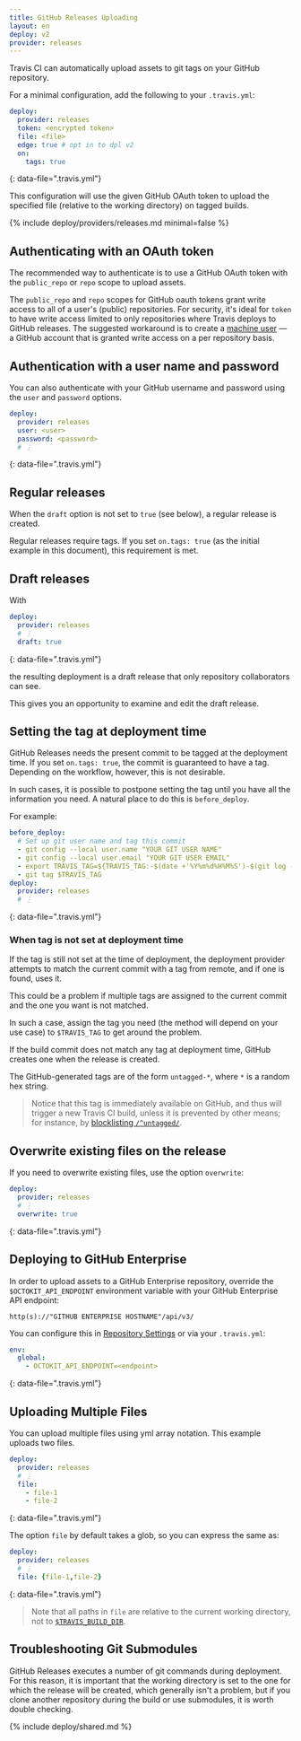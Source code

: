 ```yaml
---
title: GitHub Releases Uploading
layout: en
deploy: v2
provider: releases
---
```


Travis CI can automatically upload assets to git tags on your GitHub repository.

For a minimal configuration, add the following to your `.travis.yml`:

```yaml
deploy:
  provider: releases
  token: <encrypted token>
  file: <file>
  edge: true # opt in to dpl v2
  on:
    tags: true
```
{: data-file=".travis.yml"}

This configuration will use the given GitHub OAuth token to upload the
specified file (relative to the working directory) on tagged builds.

{% include deploy/providers/releases.md minimal=false %}

## Authenticating with an OAuth token

The recommended way to authenticate is to use a GitHub OAuth token with
the `public_repo` or `repo` scope to upload assets.

The `public_repo` and `repo` scopes for GitHub oauth tokens grant write access
to all of a user's (public) repositories. For security, it's ideal for `token`
to have write access limited to only repositories where Travis deploys to
GitHub releases. The suggested workaround is to create a [machine
user](https://developer.github.com/v3/guides/managing-deploy-keys/#machine-users)
— a GitHub account that is granted write access on a per repository basis.

## Authentication with a user name and password

You can also authenticate with your GitHub username and password using the
`user` and `password` options.

```yaml
deploy:
  provider: releases
  user: <user>
  password: <password>
  # ⋮
```
{: data-file=".travis.yml"}

## Regular releases

When the `draft` option is not set to `true` (see below), a regular release is
created.

Regular releases require tags. If you set `on.tags: true` (as the initial
example in this document), this requirement is met.

## Draft releases

With

```yaml
deploy:
  provider: releases
  # ⋮
  draft: true
```
{: data-file=".travis.yml"}

the resulting deployment is a draft release that only repository collaborators
can see.

This gives you an opportunity to examine and edit the draft release.

## Setting the tag at deployment time

GitHub Releases needs the present commit to be tagged at the deployment time.
If you set `on.tags: true`, the commit is guaranteed to have a tag.  Depending
on the workflow, however, this is not desirable.

In such cases, it is possible to postpone setting the tag until you have all
the information you need. A natural place to do this is `before_deploy`.

For example:

```yaml
before_deploy:
  # Set up git user name and tag this commit
  - git config --local user.name "YOUR GIT USER NAME"
  - git config --local user.email "YOUR GIT USER EMAIL"
  - export TRAVIS_TAG=${TRAVIS_TAG:-$(date +'%Y%m%d%H%M%S')-$(git log --format=%h -1)}
  - git tag $TRAVIS_TAG
deploy:
  provider: releases
  # ⋮
```
{: data-file=".travis.yml"}

### When tag is not set at deployment time

If the tag is still not set at the time of deployment, the deployment provider
attempts to match the current commit with a tag from remote, and if one is
found, uses it.

This could be a problem if multiple tags are assigned to the current commit and
the one you want is not matched.

In such a case, assign the tag you need (the method will depend on your use
case) to `$TRAVIS_TAG` to get around the problem.

If the build commit does not match any tag at deployment time, GitHub creates
one when the release is created.

The GitHub-generated tags are of the form `untagged-*`, where `*` is a random
hex string.

> Notice that this tag is immediately available on GitHub, and thus will trigger
a new Travis CI build, unless it is prevented by other means; for instance, by
[blocklisting `/^untagged/`](/user/customizing-the-build/#safelisting-or-blocklisting-branches).

## Overwrite existing files on the release

If you need to overwrite existing files, use the option `overwrite`:

```yaml
deploy:
  provider: releases
  # ⋮
  overwrite: true
```
{: data-file=".travis.yml"}

## Deploying to GitHub Enterprise

In order to upload assets to a GitHub Enterprise repository, override the
`$OCTOKIT_API_ENDPOINT` environment variable with your GitHub Enterprise API
endpoint:

```
http(s)://"GITHUB ENTERPRISE HOSTNAME"/api/v3/
```

You can configure this in [Repository Settings](/user/environment-variables/#defining-variables-in-repository-settings)
or via your `.travis.yml`:

```yaml
env:
  global:
    - OCTOKIT_API_ENDPOINT=<endpoint>
```
{: data-file=".travis.yml"}

## Uploading Multiple Files

You can upload multiple files using yml array notation. This example uploads
two files.

```yaml
deploy:
  provider: releases
  # ⋮
  file:
    - file-1
    - file-2
```
{: data-file=".travis.yml"}

The option `file` by default takes a glob, so you can express the same as:

```yaml
deploy:
  provider: releases
  # ⋮
  file: {file-1,file-2}
```
{: data-file=".travis.yml"}

> Note that all paths in `file` are relative to the current working directory, not to [`$TRAVIS_BUILD_DIR`](/user/environment-variables/#default-environment-variables).

## Troubleshooting Git Submodules

GitHub Releases executes a number of git commands during deployment. For this
reason, it is important that the working directory is set to the one for which
the release will be created, which generally isn't a problem, but if you clone
another repository during the build or use submodules, it is worth double
checking.

{% include deploy/shared.md %}
